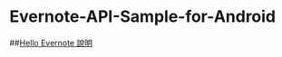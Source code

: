 Evernote-API-Sample-for-Android
===============================

##[Hello Evernote 說明](http://www.evernoteapi.com/post/49557270161/evernote-sdk-for-android)

